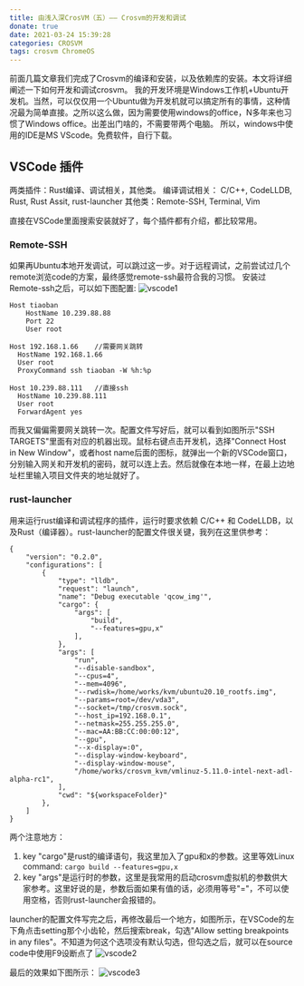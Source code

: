 ```yaml
---
title: 由浅入深CrosVM（五）—— Crosvm的开发和调试
donate: true
date: 2021-03-24 15:39:28
categories: CROSVM
tags: crosvm ChromeOS
---
```


前面几篇文章我们完成了Crosvm的编译和安装，以及依赖库的安装。本文将详细阐述一下如何开发和调试crosvm。
我的开发环境是Windows工作机+Ubuntu开发机。当然，可以仅仅用一个Ubuntu做为开发机就可以搞定所有的事情，这种情况最为简单直接。之所以这么做，因为需要使用windows的office，N多年来也习惯了Windows office。出差出门啥的，不需要带两个电脑。
所以，windows中使用的IDE是MS VScode。免费软件，自行下载。

## VSCode 插件
两类插件：Rust编译、调试相关，其他类。
编译调试相关： C/C++, CodeLLDB, Rust, Rust Assit, rust-launcher
其他类：Remote-SSH, Terminal, Vim

直接在VSCode里面搜索安装就好了，每个插件都有介绍，都比较常用。

### Remote-SSH
如果再Ubuntu本地开发调试，可以跳过这一步。对于远程调试，之前尝试过几个remote浏览code的方案，最终感觉remote-ssh最符合我的习惯。
安装过Remote-ssh之后，可以如下图配置:
![vscode1](vscode1.png)
```
Host tiaoban
    HostName 10.239.88.88
    Port 22
    User root

Host 192.168.1.66    //需要网关跳转
  HostName 192.168.1.66
  User root
  ProxyCommand ssh tiaoban -W %h:%p

Host 10.239.88.111   //直接ssh
  HostName 10.239.88.111
  User root
  ForwardAgent yes
```
而我又偏偏需要网关跳转一次。配置文件写好后，就可以看到如图所示"SSH TARGETS"里面有对应的机器出现。鼠标右键点击开发机，选择"Connect Host in New Window"，或者host name后面的图标，就弹出一个新的VSCode窗口，分别输入网关和开发机的密码，就可以连上去。然后就像在本地一样，在最上边地址栏里输入项目文件夹的地址就好了。

### rust-launcher
用来运行rust编译和调试程序的插件，运行时要求依赖 C/C++ 和 CodeLLDB，以及Rust（编译器）。rust-launcher的配置文件很关键，我列在这里供参考：
```
{
    "version": "0.2.0",
    "configurations": [
        {
            "type": "lldb",
            "request": "launch",
            "name": "Debug executable 'qcow_img'",
            "cargo": {
                "args": [
                    "build",
                    "--features=gpu,x"
                ],
            },
            "args": [
                "run", 
                "--disable-sandbox",
                "--cpus=4",
                "--mem=4096",
                "--rwdisk=/home/works/kvm/ubuntu20.10_rootfs.img",
                "--params=root=/dev/vda3",
                "--socket=/tmp/crosvm.sock",
                "--host_ip=192.168.0.1",
                "--netmask=255.255.255.0",
                "--mac=AA:BB:CC:00:00:12",
                "--gpu",
                "--x-display=:0",
                "--display-window-keyboard",
                "--display-window-mouse",
                "/home/works/crosvm_kvm/vmlinuz-5.11.0-intel-next-adl-alpha-rc1",
            ],
            "cwd": "${workspaceFolder}"
        },
    ]
}
```
两个注意地方：
1. key "cargo"是rust的编译语句，我这里加入了gpu和x的参数。这里等效Linux command:
`cargo build --features=gpu,x`
2. key "args"是运行时的参数，这里是我常用的启动crosvm虚拟机的参数供大家参考。这里好说的是，参数后面如果有值的话，必须用等号"="，不可以使用空格，否则rust-launcher会报错的。

launcher的配置文件写完之后，再修改最后一个地方，如图所示，在VSCode的左下角点击setting那个小齿轮，然后搜索break，勾选"Allow setting breakpoints in any files"。不知道为何这个选项没有默认勾选，但勾选之后，就可以在source code中使用F9设断点了
![vscode2](vscode2.png)

最后的效果如下图所示：
![vscode3](vscode3.png)
